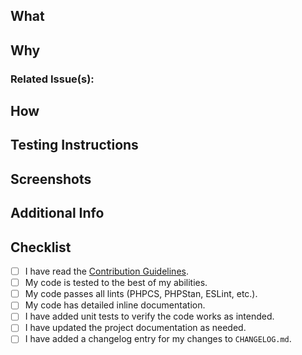 <!--
Thanks for taking the time to submit a Pull Request.
Please make sure to review the [Contribution Guidelines](../DEVELOPMENT.md) before submitting your PR.
-->

## What
<!-- In a few words, what does this PR actually change -->



## Why
<!-- Why is this PR necessary? Please any existing previous issue(s) or PR(s) and include a short summary here, too. -->



### Related Issue(s):
<!-- E.g.
- Fixes | Closes | Part of #456
-->


## How
<!-- How does your PR address the issue at hand? What are the implementation details? Please be specific. -->



## Testing Instructions
<!-- Please include step by step instructions on how to test this PR. -->
<!-- 1. Open a Post or Page. -->
<!-- 2. Insert a Heading Block. -->
<!-- 3. etc. -->



## Screenshots
<!-- Include relevant screenshots proving the PR works as intended. -->



## Additional Info
<!-- Please include any relevant logs, error output, etc -->



## Checklist
<!--
We encourage you to complete this checklist to the best of your abilities.
If you can't do everything, that's okay too.
Contributing Guidelines: https://github.com/rtCamp/snapwp-helper/blob/develop/.github/CONTRIBUTING.md
-->

- [ ] I have read the [Contribution Guidelines](../DEVELOPMENT.md).
- [ ] My code is tested to the best of my abilities.
- [ ] My code passes all lints (PHPCS, PHPStan, ESLint, etc.). <!-- See the Contributing Guidelines for linting instructions -->
- [ ] My code has detailed inline documentation. <!-- Guidelines: https://developer.wordpress.org/coding-standards/inline-documentation-standards/php/ -->
- [ ] I have added unit tests to verify the code works as intended.
- [ ] I have updated the project documentation as needed.
- [ ] I have added a changelog entry for my changes to `CHANGELOG.md`.
